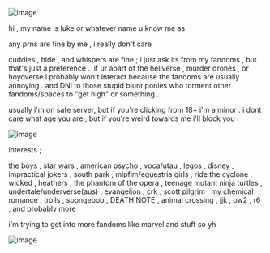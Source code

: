 ![image](https://github.com/user-attachments/assets/fdc7a66f-ed2b-47a3-8e5d-2e14ba160bad)

hi , my name is luke or whatever name u know me as

any prns are fine by me , i really don't care

cuddles , hide , and whispers are fine ; i just ask its from my fandoms , but that's just a preference .
‍
if ur apart of the hellverse , murder drones , or hoyoverse i probably won't interact because the fandoms are usually annoying . and DNI to those stupid blunt ponies who torment other fandoms/spaces to "get high" or something .

usually i'm on safe server, but if you're clicking from 18+ i'm a minor . i dont care what age you are , but if you're weird towards me i'll block you .

![image](https://github.com/user-attachments/assets/5c3b4445-9718-45ce-85d4-b00744495ceb)

interests ;

the boys , star wars , american psycho , voca/utau , legos , disney , impractical jokers , south park , mlpfim/equestria girls , ride the cyclone , wicked , heathers , the phantom of the opera , teenage mutant ninja turtles , undertale/underverse(aus) , evangelion , crk , scott pilgrim , my chemical romance , trolls , spongebob , DEATH NOTE , animal crossing , jjk , ow2 , r6 , and probably more

i'm trying to get into more fandoms like marvel and stuff so yh

![image](https://github.com/user-attachments/assets/32e1af89-d5b1-4236-8226-69b15a8a664c) 
